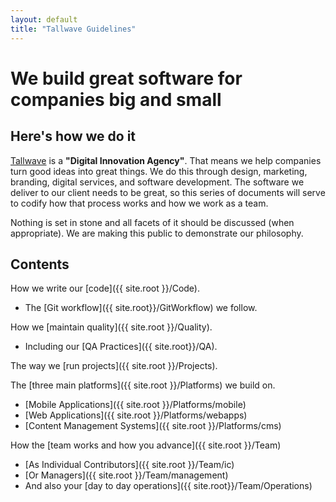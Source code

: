 ```yaml
---
layout: default
title: "Tallwave Guidelines"
---
```


# We build great software for companies big and small

## Here's how we do it

[Tallwave](https://tallwave.com) is a **"Digital Innovation Agency"**. That means we help companies turn good ideas into great things. We do this through design, marketing, branding, digital services, and software development. The software we deliver to our client needs to be great, so this series of documents will serve to codify how that process works and how we work as a team.

Nothing is set in stone and all facets of it should be discussed (when appropriate). We are making this public to demonstrate our philosophy.

## Contents

How we write our [code]({{ site.root }}/Code).
* The [Git workflow]({{ site.root}}/GitWorkflow) we follow.

How we [maintain quality]({{ site.root }}/Quality).
* Including our [QA Practices]({{ site.root}}/QA).

The way we [run projects]({{ site.root }}/Projects).

The [three main platforms]({{ site.root }}/Platforms) we build on.
* [Mobile Applications]({{ site.root }}/Platforms/mobile)
* [Web Applications]({{ site.root }}/Platforms/webapps)
* [Content Management Systems]({{ site.root }}/Platforms/cms)

How the [team works and how you advance]({{ site.root }}/Team)
* [As Individual Contributors]({{ site.root }}/Team/ic)
* [Or Managers]({{ site.root }}/Team/management)
* And also your [day to day operations]({{ site.root}}/Team/Operations)
